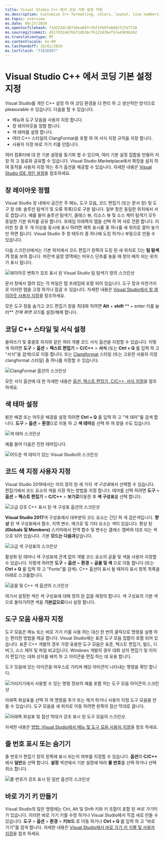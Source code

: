 ```yaml
---
title: Visual Studio C++ 에서 코딩 기본 설정 지정
ms.description: Customize C++ formatting, colors, layout, line numbers, and menus in the Visual Studio IDE.
ms.topic: overview
ms.date: 09/27/2019
ms.openlocfilehash: f1d222dc38720ea897cfbf2fb9fa0dd2727e7720
ms.sourcegitcommit: 4517932a67bbf2db16cfb122d3bef57a43696242
ms.translationtype: MT
ms.contentlocale: ko-KR
ms.lasthandoff: 10/02/2019
ms.locfileid: "71816567"
---
```

# <a name="set-your-c-coding-preferences-in-visual-studio"></a>Visual Studio C++ 에서 코딩 기본 설정 지정

Visual Studio를 개인 C++ 설정 하 여 코딩 환경을 더 편리 하 고 생산적인 방식으로 pleasurable 수 있습니다. 다음을 할 수 있습니다.

- 메뉴와 도구 모음을 사용자 지정 합니다.
- 창 레이아웃을 정렬 합니다.
- 색 테마를 설정 합니다.
- 여러 C++ 스타일의 ClangFormat을 포함 하 여 서식 지정 규칙을 지정 합니다.
- 사용자 지정 바로 가기 키를 만듭니다.

여러 컴퓨터에 대 한 기본 설정을 동기화 할 수 있으며, 여러 기본 설정 집합을 만들어 저장 하 고 동료와 공유할 수 있습니다. Visual Studio Marketplace에서 확장을 설치 하 여 동작을 사용자 지정 하는 추가 옵션을 제공할 수 있습니다. 자세한 내용은 [Visual Studio IDE 개인 설정](/visualstudio/ide/personalizing-the-visual-studio-ide)을 참조하세요.

## <a name="arrange-window-layout"></a>창 레이아웃 정렬

Visual Studio 창 내에서 공간은 주 메뉴, 도구 모음, 코드 편집기 (또는 문서 창) 및 도구 창 (예: 솔루션 탐색기 및 오류 목록)으로 구분 됩니다. 일부 창은 동일한 위치에서 서로 겹칩니다. 예를 들어 솔루션 탐색기, 클래스 뷰, 리소스 뷰 및 소스 제어 탐색기 모두 동일한 기본 위치를 공유 합니다. 프레임 아래쪽의 탭을 선택 하 여 서로 전환 합니다. 이러한 창 중 두 개 이상을 동시에 표시 하려면 제목 표시줄 중 하나를 새 위치로 끌어 놓기만 하면 됩니다. Visual Studio 주 창 테두리 중 하나에 도킹 하거나 부동으로 만들 수 있습니다.

다음 스크린샷에서는 기본 위치에서 코드 편집기 왼쪽의 도킹 된 새 위치로 끄는 **팀 탐색기** 창을 보여 줍니다. 파란색 음영 영역에는 마우스 단추를 놓을 때 창이 배치 되는 위치가 표시 됩니다.

![레이아웃 변화가 강조 표시 된 Visual Studio 팀 탐색기 창의 스크린샷](media/window-layout-move-team-explorer.png)

문서 창에서 열려 있는 각 파일은 탭 프레임에 포함 되어 있습니다. 도구 창과 마찬가지로 이러한 탭을 고정 하거나 잠글 수 있습니다. 자세한 내용은 [Visual Studio에서 창 레이아웃 사용자 지정](/visualstudio/ide/customizing-window-layouts-in-visual-studio)을 참조하세요.

모든 도구 창을 숨기고 코드 편집기 창을 최대화 하려면 **Alt** + **shift** ** + enter 키를 눌러** *전체 화면 모드*를 설정/해제 합니다.

## <a name="set-c-coding-styles-and-formatting"></a>코딩 C++ 스타일 및 서식 설정

들여쓰기 및 중괄호 위치와 같은 여러 개별 코드 서식 옵션을 지정할 수 있습니다. 이렇게 하려면 **도구** > **옵션** > **텍스트 편집기** > **C/C++**  > **서식** (또는 **Ctrl + Q** 를 입력 하 고 "서식"을 검색)으로 이동 합니다. 또는 [Clangformat](https://clang.llvm.org/docs/ClangFormat.html) 스타일 (또는 고유한 사용자 지정 clangformat 스타일) 중 하나를 지정할 수 있습니다.

![ClangFormat 옵션의 스크린샷](media/clang-format-ide.png)

모든 서식 옵션에 대 한 자세한 내용은 [옵션, 텍스트 편집기, C/C++, 서식 지정](/visualstudio/ide/reference/options-text-editor-c-cpp-formatting)을 참조 하세요.

## <a name="set-the-color-theme"></a>색 테마 설정

밝은 배경 또는 어두운 배경을 설정 하려면 **Ctrl + Q** 를 입력 하 고 "색 테마"를 검색 합니다. **도구** > **옵션** > **환경**으로 이동 하 고 **색 테마**를 선택 하 여 찾을 수도 있습니다.

![색 테마 스크린샷](media/tools-options-color-theme.png)

예를 들어 다음은 진한 테마입니다.

![어두운 색 테마가 있는 Visual Studio의 스크린샷](media/tools-options-dark-theme.png)

## <a name="customize-code-colorization"></a>코드 색 지정 사용자 지정

Visual Studio 2019에서는 미리 정의 된 세 가지 *색 구성표*에서 선택할 수 있습니다. 편집기에서 코드 요소의 색을 지정 하는 방법을 지정 합니다. 테마를 선택 하려면 **도구** > **옵션** > **텍스트 편집기** > **C/C++**  > **보기로**이동한 후 **색 구성표**를 선택 합니다.

![고급 강조 C++ 표시 된 색 구성표 옵션의 스크린샷](media/color-schemes.png)

**Visual Studio 2017**색 구성표에서 대부분의 코드 요소는 간단 하 게 검은색입니다. **향상** 된 색 구성표에서 함수, 지역 변수, 매크로 및 기타 요소는 색이 있습니다. 향상 된 **(Globals 및 Members)** 스키마에서 전역 함수 및 변수는 클래스 멤버와 대조 되는 색으로 되어 있습니다. 기본 **모드는 다음과**같습니다.

![고급 색 구성표의 스크린샷](media/color-scheme-enhanced.png)

활성화 된 테마나 색 구성표에 관계 없이 개별 코드 요소의 글꼴 및 색을 사용자 지정할 수 있습니다. 이렇게 하려면 **도구** > **옵션** > **환경** > **글꼴 및 색** 으로 이동 합니다 (또는 **Ctrl + Q** 를 입력 하 고 "Fonts"를 검색). C++ 옵션이 표시 될 때까지 표시 항목 목록을 아래로 스크롤합니다.

![글꼴 및 C++ 색 옵션의 스크린샷](media/tools-options-cpp-colors.png)

여기서 설정한 색은 색 구성표에 대해 정의 된 값을 재정의 합니다. 색 구성표의 기본 색으로 돌아가려면 색을 **기본값으로**다시 설정 합니다.

## <a name="customize-the-toolbars"></a>도구 모음 사용자 지정

도구 모음은 메뉴 또는 바로 가기 키를 사용 하는 대신 한 번의 클릭으로 명령을 실행 하는 편리한 방법을 제공 합니다. Visual Studio에는 표준 도구 모음 집합이 포함 되어 있습니다. 표준 C++ 개발의 경우 가장 유용한 도구 모음은 표준, 텍스트 편집기, 빌드, 디버그, 소스 제어 및 파일 비교입니다. Windows 개발의 경우 대화 상자 편집기 및 이미지 편집기는 대화 상자를 배치 하 고 아이콘을 편집 하는 데 유용 합니다.

도구 모음에 있는 아이콘을 마우스로 가리켜 해당 아이콘이 나타내는 명령을 확인 합니다.

![가리키기에서 사용할 수 있는 명령 정보의 예를 포함 하는 도구 모음 아이콘의 스크린샷](media/toolbar-mouse-hover.png)

아래쪽 화살표를 선택 하 여 명령을 추가 또는 제거 하거나 사용자 지정 도구 모음을 만들 수 있습니다. 도구 모음을 새 위치로 이동 하려면 왼쪽의 점선 막대로 끕니다.

![아래쪽 화살표 및 점선 막대가 강조 표시 된 도구 모음의 스크린샷](media/toolbar-move-edit.png).

자세한 내용은 [방법: Visual Studio에서 메뉴 및 도구 모음 사용자 지정](/visualstudio/ide/how-to-customize-menus-and-toolbars-in-visual-studio)을 참조 하세요.

## <a name="show-or-hide-line-numbers"></a>줄 번호 표시 또는 숨기기

줄 번호가 편집기 창의 왼쪽에 표시 되는지 여부를 지정할 수 있습니다. **옵션**의 **C/C++** 에서 **일반**을 선택 합니다. **설정** 섹션에서 기본 설정에 따라 **줄 번호**를 선택 하거나 선택 취소 합니다.

![줄 번호가 강조 표시 된 일반 옵션의 스크린샷](media/tools-options-line-numbers.png)

## <a name="create-keyboard-shortcuts"></a>바로 가기 키 만들기

Visual Studio의 많은 명령에는 Ctrl, Alt 및 Shift 키와 키 조합이 포함 된 *바로 가기*키가 있습니다. 이러한 바로 가기 키를 수정 하거나 Visual Studio에서 직접 새로 만들 수 있습니다. **도구** > **옵션** > **환경** > **키보드** 로 이동 하거나 **Ctrl + Q** 를 입력 하 고 "바로 가기"를 검색 합니다. 자세한 내용은 [Visual Studio에서 바로 가기 키 식별 및 사용자 지정](/visualstudio/ide/identifying-and-customizing-keyboard-shortcuts-in-visual-studio)을 참조 하세요.
